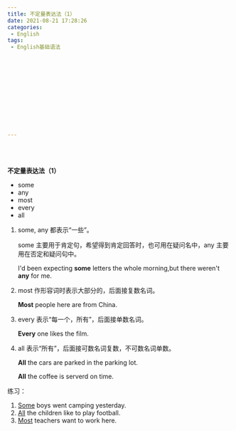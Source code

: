```yaml
---
title: 不定量表达法（1）
date: 2021-08-21 17:28:26
categories:
 - English
tags:
 - English基础语法













---
```


<br>
<br>





**不定量表达法（1）**

* some
* any
* most
* every
* all

1. some, any 都表示“一些”。  
   
    some 主要用于肯定句，希望得到肯定回答时，也可用在疑问名中，any 主要用在否定和疑问句中。  
    
    I'd been expecting **some** letters the whole morning,but there weren't **any** for me.
    
2. most 作形容词时表示大部分的，后面接复数名词。

    **Most** people here are from China.
    
3. every 表示“每一个，所有”，后面接单数名词。

    **Every** one likes the film.
    
3. all 表示“所有”，后面接可数名词复数，不可数名词单数。

    **All** the cars are parked in the parking lot.

    **All** the coffee is serverd on time.
    

练习：

1. <u>Some</u> boys went camping yesterday.
2. <u>All</u> the children like to play football.
3. <u>Most</u> teachers want to work here.